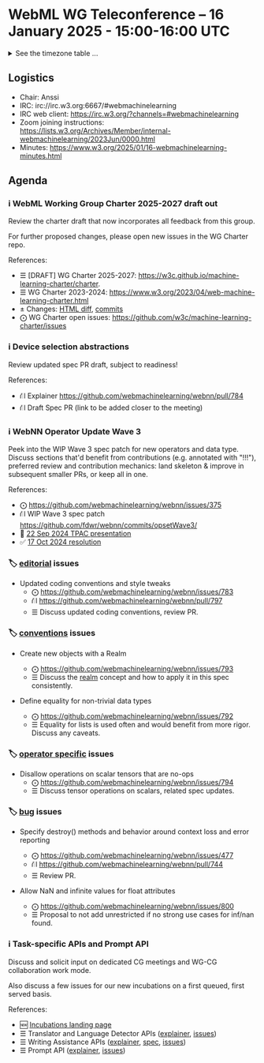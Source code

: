 # WebML WG Teleconference – 16 January 2025 - 15:00-16:00 UTC

<details><summary>See the timezone table ...</summary>
<table>
<tr><td> San Francisco <td> Thu, 16 January 2025 <td> 07:00
<tr><td> Boston <td> Thu, 16 January 2025 <td> 10:00  
<tr><td> London <td> Thu, 16 January 2025 <td> 15:00  
<tr><td> Berlin <td> Thu, 16 January 2025 <td> 16:00 
<tr><td> Helsinki <td> Thu, 16 January 2025 <td> 17:00 
<tr><td> Shanghai <td> Thu, 16 January 2025 <td> 23:00
<tr><td> Tokyo <td> Fri, 17 January 2025 <td> 00:00
<tr><td> UTC <td> Thu, 16 January 2025 <td> 15:00 UTC
</table>

Other locations: https://www.timeanddate.com/worldclock/fixedtime.html?iso=20250116T15
</details>

## Logistics

* Chair: Anssi
* IRC: irc://irc.w3.org:6667/#webmachinelearning
* IRC web client: https://irc.w3.org/?channels=#webmachinelearning
* Zoom joining instructions: https://lists.w3.org/Archives/Member/internal-webmachinelearning/2023Jun/0000.html
* Minutes: https://www.w3.org/2025/01/16-webmachinelearning-minutes.html

## Agenda

### ℹ️ WebML Working Group Charter 2025-2027 draft out

Review the charter draft that now incorporates all feedback from this group.

For further proposed changes, please open new issues in the WG Charter repo.

References:
- ☰ [DRAFT] WG Charter 2025-2027: https://w3c.github.io/machine-learning-charter/charter.
- ☰ WG Charter 2023-2024: https://www.w3.org/2023/04/web-machine-learning-charter.html
- ± Changes: [HTML diff](https://services.w3.org/htmldiff?doc1=https%3A%2F%2Fwww.w3.org%2F2023%2F04%2Fweb-machine-learning-charter.html&doc2=https%3A%2F%2Fw3c.github.io%2Fmachine-learning-charter%2Fcharter.html), [commits](https://github.com/w3c/machine-learning-charter/commits/main/)
- ⨀ WG Charter open issues: https://github.com/w3c/machine-learning-charter/issues


### ℹ️ Device selection abstractions

Review updated spec PR draft, subject to readiness!

References:

- ⛙ Explainer https://github.com/webmachinelearning/webnn/pull/784
- ⛙ Draft Spec PR (link to be added closer to the meeting)


### ℹ️ WebNN Operator Update Wave 3

Peek into the WIP Wave 3 spec patch for new operators and data type. Discuss sections that'd benefit from contributions (e.g. annotated with "!!!"), preferred review and contribution mechanics: land skeleton & improve in subsequent smaller PRs, or keep all in one.

References:
- ⨀ https://github.com/webmachinelearning/webnn/issues/375
- ⛙ WIP Wave 3 spec patch https://github.com/fdwr/webnn/commits/opsetWave3/
- 📁 [22 Sep 2024 TPAC presentation](https://lists.w3.org/Archives/Public/www-archive/2024Sep/att-0014/WebNN_Operator_Update_Wave_3.pdf)
- ✅ [17 Oct 2024 resolution](https://www.w3.org/2024/10/17-webmachinelearning-minutes.html#1152)


### 🏷️ [editorial](https://github.com/webmachinelearning/webnn/labels/editorial) issues

- Updated coding conventions and style tweaks
  - ⨀ https://github.com/webmachinelearning/webnn/issues/783
  - ⛙ https://github.com/webmachinelearning/webnn/pull/797
  - ☰ Discuss updated coding conventions, review PR.

### 🏷️ [conventions](https://github.com/webmachinelearning/webnn/labels/conventions) issues

- Create new objects with a Realm
  - ⨀ https://github.com/webmachinelearning/webnn/issues/793
  - ☰ Discuss the [realm](https://html.spec.whatwg.org/multipage/webappapis.html#realms-and-their-counterparts) concept and how to apply it in this spec consistently.

- Define equality for non-trivial data types
  - ⨀ https://github.com/webmachinelearning/webnn/issues/792
  - ☰ Equality for lists is used often and would benefit from more rigor. Discuss any caveats.

### 🏷️ [operator specific](https://github.com/webmachinelearning/webnn/labels/operator%20specific) issues

- Disallow operations on scalar tensors that are no-ops
  - ⨀ https://github.com/webmachinelearning/webnn/issues/794
  - ☰ Discuss tensor operations on scalars, related spec updates.

### 🏷️ [bug](https://github.com/webmachinelearning/webnn/labels/bug) issues

- Specify destroy() methods and behavior around context loss and error reporting
  - ⨀ https://github.com/webmachinelearning/webnn/issues/477
  - ⛙ https://github.com/webmachinelearning/webnn/pull/744
  - ☰ Review PR.

- Allow NaN and infinite values for float attributes
  - ⨀ https://github.com/webmachinelearning/webnn/issues/800
  - ☰ Proposal to not add unrestricted if no strong use cases for inf/nan found.
    
### ℹ️ Task-specific APIs and Prompt API

Discuss and solicit input on dedicated CG meetings and WG-CG collaboration work mode.

Also discuss a few issues for our new incubations on a first queued, first served basis.

References:
- 🆕 [Incubations landing page](https://webmachinelearning.github.io/incubations/)
- ☰ Translator and Language Detector APIs ([explainer](https://github.com/webmachinelearning/translation-api/), [issues](https://github.com/webmachinelearning/translation-api/issues))
- ☰ Writing Assistance APIs ([explainer](https://github.com/webmachinelearning/writing-assistance-apis), [spec](https://webmachinelearning.github.io/writing-assistance-apis/), [issues](https://github.com/webmachinelearning/writing-assistance-apis/issues))
- ☰ Prompt API ([explainer](https://github.com/webmachinelearning/prompt-api), [issues](https://github.com/webmachinelearning/prompt-api/issues))

